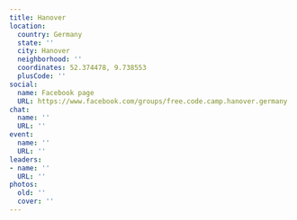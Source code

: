 ```yaml
---
title: Hanover
location:
  country: Germany
  state: ''
  city: Hanover
  neighborhood: ''
  coordinates: 52.374478, 9.738553
  plusCode: ''
social:
  name: Facebook page
  URL: https://www.facebook.com/groups/free.code.camp.hanover.germany
chat:
  name: ''
  URL: ''
event:
  name: ''
  URL: ''
leaders:
- name: ''
  URL: ''
photos:
  old: ''
  cover: ''
---
```

